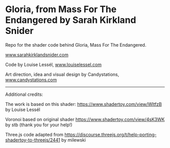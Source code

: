 # Gloria, from Mass For The Endangered by Sarah Kirkland Snider
Repo for the shader code behind Gloria, Mass For The Endangered.

www.sarahkirklandsnider.com
 
Code by Louise Lessél, www.louiselessel.com

Art direction, idea and visual design by Candystations, www.candystations.com


-----

Additional credits: 

The work is based on this shader: https://www.shadertoy.com/view/WltfzB by Louise Lessél

Voronoi based on original shader https://www.shadertoy.com/view/4sK3WK by stb (thank you for your help!)

Three.js code adapted from https://discourse.threejs.org/t/help-porting-shadertoy-to-threejs/2441 by milewski
